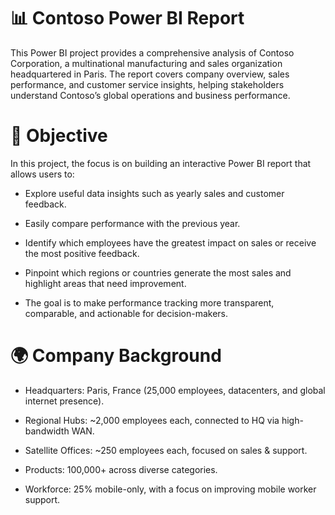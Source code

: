 # 📊 Contoso Power BI Report

This Power BI project provides a comprehensive analysis of Contoso Corporation, a multinational manufacturing and sales organization headquartered in Paris. The report covers company overview, sales performance, and customer service insights, helping stakeholders understand Contoso’s global operations and business performance.

# 🎯 Objective

In this project, the focus is on building an interactive Power BI report that allows users to:

- Explore useful data insights such as yearly sales and customer feedback.

- Easily compare performance with the previous year.

- Identify which employees have the greatest impact on sales or receive the most positive feedback.

- Pinpoint which regions or countries generate the most sales and highlight areas that need improvement.

- The goal is to make performance tracking more transparent, comparable, and actionable for decision-makers.

# 🌍 Company Background

- Headquarters: Paris, France (25,000 employees, datacenters, and global internet presence).

- Regional Hubs: ~2,000 employees each, connected to HQ via high-bandwidth WAN.

- Satellite Offices: ~250 employees each, focused on sales & support.

- Products: 100,000+ across diverse categories.

- Workforce: 25% mobile-only, with a focus on improving mobile worker support.

